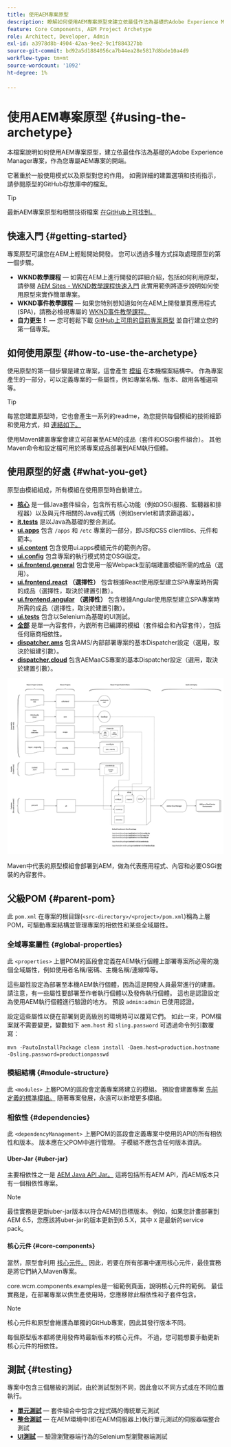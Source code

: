 ```yaml
---
title: 使用AEM專案原型
description: 瞭解如何使用AEM專案原型來建立依最佳作法為基礎的Adobe Experience Manager專案，作為您專屬AEM專案的開端。
feature: Core Components, AEM Project Archetype
role: Architect, Developer, Admin
exl-id: a3978d8b-4904-42aa-9ee2-9c1f884327bb
source-git-commit: bd92a5d1884056ca7b44ea28e5817d8bde10a4d9
workflow-type: tm+mt
source-wordcount: '1092'
ht-degree: 1%

---
```



# 使用AEM專案原型 {#using-the-archetype}

本檔案說明如何使用AEM專案原型，建立依最佳作法為基礎的Adobe Experience Manager專案，作為您專屬AEM專案的開端。

它著重於一般使用模式以及原型對您的作用。 如需詳細的建置選項和技術指示，請參閱原型的GitHub存放庫中的檔案。

>[!TIP]
>
>最新AEM專案原型和相關技術檔案 [在GitHub上可找到。](https://github.com/adobe/aem-project-archetype)

## 快速入門 {#getting-started}

專案原型可讓您在AEM上輕鬆開始開發。 您可以透過多種方式採取處理原型的第一個步驟。

* **WKND教學課程**  — 如需在AEM上進行開發的詳細介紹，包括如何利用原型，請參閱 [AEM Sites - WKND教學課程快速入門](https://experienceleague.adobe.com/docs/experience-manager-learn/getting-started-wknd-tutorial-develop/overview.html) 此實用範例將逐步說明如何使用原型來實作簡單專案。
* **WKND事件教學課程**  — 如果您特別想知道如何在AEM上開發單頁應用程式(SPA)，請務必檢視專屬的 [WKND事件教學課程。](https://helpx.adobe.com/experience-manager/kt/sites/using/getting-started-spa-wknd-tutorial-develop.html)
* **自力更生！**  — 您可輕鬆下載 [GitHub上可用的目前專案原型](https://github.com/adobe/aem-project-archetype) 並自行建立您的第一個專案。

## 如何使用原型 {#how-to-use-the-archetype}

使用原型的第一個步驟是建立專案，這會產生 [模組](#what-you-get) 在本機檔案結構中。 作為專案產生的一部分，可以定義專案的一些屬性，例如專案名稱、版本、啟用各種選項等。

>[!TIP]
>
>每當您建置原型時，它也會產生一系列的readme，為您提供每個模組的技術細節和使用方式，如 [連結如下。](#what-you-get)

使用Maven建置專案會建立可部署至AEM的成品（套件和OSGi套件組合）。 其他Maven命令和設定檔可用於將專案成品部署到AEM執行個體。

## 使用原型的好處 {#what-you-get}

原型由模組組成，所有模組在使用原型時自動建立。

* **[核心](https://github.com/adobe/aem-project-archetype/tree/develop/src/main/archetype/core)** 是一個Java套件組合，包含所有核心功能（例如OSGi服務、監聽器和排程器）以及與元件相關的Java程式碼（例如servlet和請求篩選器）。
* **[it.tests](https://github.com/adobe/aem-project-archetype/tree/develop/src/main/archetype/it.tests)** 是以Java為基礎的整合測試。
* **[ui.apps](https://github.com/adobe/aem-project-archetype/tree/develop/src/main/archetype/ui.apps)** 包含 `/apps` 和 `/etc` 專案的一部分，即JS和CSS clientlibs、元件和範本。
* **[ui.content](https://github.com/adobe/aem-project-archetype/tree/develop/src/main/archetype/ui.content)** 包含使用ui.apps模組元件的範例內容。
* **[ui.config](https://github.com/adobe/aem-project-archetype/tree/develop/src/main/archetype/ui.config)** 包含專案的執行模式特定OSGi設定。
* **[ui.frontend.general](https://github.com/adobe/aem-project-archetype/tree/develop/src/main/archetype/ui.frontend.general)** 包含使用一般Webpack型前端建置模組所需的成品（選用）。
* **[ui.frontend.react](https://github.com/adobe/aem-project-archetype/tree/develop/src/main/archetype/ui.frontend.react)** **（選擇性）** 包含根據React使用原型建立SPA專案時所需的成品（選擇性，取決於建置引數）。
* **[ui.frontend.angular](https://github.com/adobe/aem-project-archetype/tree/develop/src/main/archetype/ui.frontend.angular)** **（選擇性）** 包含根據Angular使用原型建立SPA專案時所需的成品（選擇性，取決於建置引數）。
* **[ui.tests](https://github.com/adobe/aem-project-archetype/tree/develop/src/main/archetype/ui.tests)** 包含以Selenium為基礎的UI測試。
* **[全部](https://github.com/adobe/aem-project-archetype/tree/develop/src/main/archetype/all)** 是單一內容套件，內嵌所有已編譯的模組（套件組合和內容套件），包括任何廠商相依性。
* **[dispatcher.ams](https://github.com/adobe/aem-project-archetype/tree/develop/src/main/archetype/dispatcher.ams)** 包含AMS/內部部署專案的基本Dispatcher設定（選用，取決於組建引數）。
* **[dispatcher.cloud](https://github.com/adobe/aem-project-archetype/tree/develop/src/main/archetype/dispatcher.cloud)** 包含AEMaaCS專案的基本Dispatcher設定（選用，取決於建置引數）。

![內容封裝組織](/help/assets/content-package-organization.png)

Maven中代表的原型模組會部署到AEM，做為代表應用程式、內容和必要OSGi套裝的內容套件。

## 父級POM {#parent-pom}

此 `pom.xml` 在專案的根目錄(`<src-directory>/<project>/pom.xml`)稱為上層POM，可驅動專案結構並管理專案的相依性和某些全域屬性。

### 全域專案屬性 {#global-properties}

此 `<properties>` 上層POM的區段會定義在AEM執行個體上部署專案所必需的幾個全域屬性，例如使用者名稱/密碼、主機名稱/連線埠等。

這些屬性設定為部署至本機AEM執行個體，因為這是開發人員最常進行的建置。 請注意，有一些屬性要部署至作者執行個體以及發佈執行個體。 這也是認證設定為使用AEM執行個體進行驗證的地方。 預設 `admin:admin` 已使用認證。

設定這些屬性以便在部署到更高級別的環境時可以覆寫它們。 如此一來，POM檔案就不需要變更，變數如下 `aem.host` 和 `sling.password` 可透過命令列引數覆寫：

```shell
mvn -PautoInstallPackage clean install -Daem.host=production.hostname -Dsling.password=productionpasswd
```

### 模組結構 {#module-structure}

此 `<modules>` 上層POM的區段會定義專案將建立的模組。 預設會建置專案 [先前定義的標準模組。](#what-you-get) 隨著專案發展，永遠可以新增更多模組。

### 相依性 {#dependencies}

此 `<dependencyManagement>` 上層POM的區段會定義專案中使用的API的所有相依性和版本。 版本應在父POM中進行管理。 子模組不應包含任何版本資訊。

#### Uber-Jar {#uber-jar}

主要相依性之一是 [AEM Java API Jar。](https://experienceleague.adobe.com/docs/experience-manager-cloud-service/implementing/developing/aem-as-a-cloud-service-sdk.html) 這將包括所有AEM API，而AEM版本只有一個相依性專案。

>[!NOTE]
>
>最佳實務是更新uber-jar版本以符合AEM的目標版本。 例如，如果您計畫部署到AEM 6.5，您應該將uber-jar的版本更新到6.5.X，其中 `X` 是最新的service pack。

#### 核心元件 {#core-components}

當然，原型會利用 [核心元件。](/help/introduction.md) 因此，若要在所有部署中運用核心元件，最佳實務是將它們納入Maven專案。

core.wcm.components.examples是一組範例頁面，說明核心元件的範例。 最佳實務是，在部署專案以供生產使用時，您應移除此相依性和子套件包含。

>[!NOTE]
>
>核心元件和原型會維護為單獨的GitHub專案，因此其發行版本不同。
>
>每個原型版本都將使用發佈時最新版本的核心元件。 不過，您可能想要手動更新核心元件的相依性。

## 測試 {#testing}

專案中包含三個層級的測試，由於測試型別不同，因此會以不同方式或在不同位置執行。

* **[單元測試](https://github.com/adobe/aem-project-archetype/tree/develop/src/main/archetype/core)**  — 套件組合中包含之程式碼的傳統單元測試
* **[整合測試](https://github.com/adobe/aem-project-archetype/tree/develop/src/main/archetype/it.tests)**  — 在AEM環境中(即在AEM伺服器上)執行單元測試的伺服器端整合測試
* **[UI測試](https://github.com/adobe/aem-project-archetype/tree/develop/src/main/archetype/ui.tests)**  — 驗證瀏覽器端行為的Selenium型瀏覽器端測試
